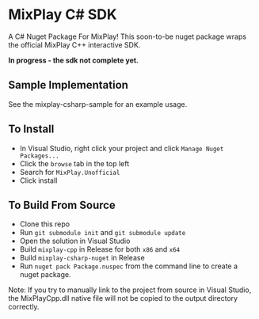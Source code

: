 # MixPlay C# SDK
A C# Nuget Package For MixPlay! This soon-to-be nuget package wraps the official MixPlay C++ interactive SDK.

**In progress - the sdk not complete yet.**

## Sample Implementation 
See the mixplay-csharp-sample for an example usage.

## To Install 
- In Visual Studio, right click your project and click `Manage Nuget Packages...`
- Click the `browse` tab in the top left
- Search for `MixPlay.Unofficial`
- Click install

## To Build From Source
- Clone this repo
- Run `git submodule init` and `git submodule update`
- Open the solution in Visual Studio
- Build `mixplay-cpp` in Release for both `x86` and `x64`
- Build `mixplay-csharp-nuget` in Release
- Run `nuget pack Package.nuspec` from the command line to create a nuget package.

Note: If you try to manually link to the project from source in Visual Studio, the MixPlayCpp.dll native file will not be copied to the output directory correctly.
